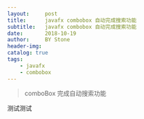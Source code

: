 ```yaml
---
layout:     post
title:      javafx combobox 自动完成搜索功能
subtitle:   javafx combobox 自动完成搜索功能
date:       2018-10-19
author:     BY Stone
header-img: 
catalog: true
tags:
    - javafx
    - combobox
---
```

> comboBox 完成自动搜索功能

测试测试

